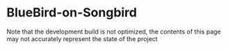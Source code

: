 # BlueBird-on-Songbird

Note that the development build is not optimized, the contents of this page may not accurately represent the state of the project
